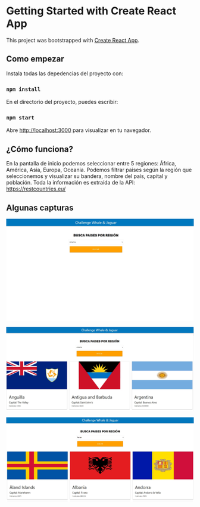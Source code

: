 # Getting Started with Create React App

This project was bootstrapped with [Create React App](https://github.com/facebook/create-react-app).


## Como empezar

Instala todas las depedencias del proyecto con:

### `npm install`

En el directorio del proyecto, puedes escribir:

### `npm start`

Abre [http://localhost:3000](http://localhost:3000) para visualizar en tu navegador.

## ¿Cómo funciona?
En la pantalla de inicio podemos seleccionar entre 5 regiones: África, América, Asia, Europa, Oceania.
Podemos filtrar paises según la región que seleccionemos y visualizar su bandera, nombre del país, capital y población.
Toda la información es extraída de la API: https://restcountries.eu/

## Algunas capturas
![](capturas/Captura1.png)

![](capturas/Captura2.jpg)

![](capturas/Captura3.jpg)

